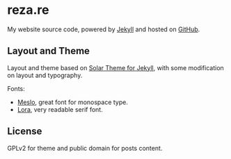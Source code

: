 # reza.re
My website source code, powered by [Jekyll](http://jekylrb.com) and hosted on
[GitHub](https://github.com).

## Layout and Theme
Layout and theme based on
[Solar Theme for Jekyll](https://github.com/redwallhp/solar-theme-jekyll), with
some modification on layout and typography.

Fonts:

- [Meslo](https://github.com/andreberg/Meslo-Font), great font for monospace type.
- [Lora](https://www.google.com/fonts/specimen/Lora), very readable serif font.

## License
GPLv2 for theme and public domain for posts content.
